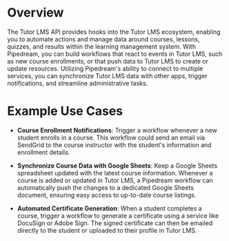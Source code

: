 # Overview

The Tutor LMS API provides hooks into the Tutor LMS ecosystem, enabling you to automate actions and manage data around courses, lessons, quizzes, and results within the learning management system. With Pipedream, you can build workflows that react to events in Tutor LMS, such as new course enrollments, or that push data to Tutor LMS to create or update resources. Utilizing Pipedream's ability to connect to multiple services, you can synchronize Tutor LMS data with other apps, trigger notifications, and streamline administrative tasks.

# Example Use Cases

- **Course Enrollment Notifications**: Trigger a workflow whenever a new student enrolls in a course. This workflow could send an email via SendGrid to the course instructor with the student's information and enrollment details.

- **Synchronize Course Data with Google Sheets**: Keep a Google Sheets spreadsheet updated with the latest course information. Whenever a course is added or updated in Tutor LMS, a Pipedream workflow can automatically push the changes to a dedicated Google Sheets document, ensuring easy access to up-to-date course listings.

- **Automated Certificate Generation**: When a student completes a course, trigger a workflow to generate a certificate using a service like DocuSign or Adobe Sign. The signed certificate can then be emailed directly to the student or uploaded to their profile in Tutor LMS.
